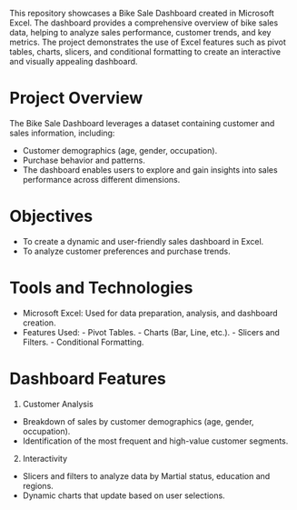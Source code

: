 This repository showcases a Bike Sale Dashboard created in Microsoft Excel. The dashboard provides a comprehensive overview of bike sales data, helping to analyze sales performance, customer trends, and key metrics.
The project demonstrates the use of Excel features such as pivot tables, charts, slicers, and conditional formatting to create an interactive and visually appealing dashboard.
# Project Overview
The Bike Sale Dashboard leverages a dataset containing customer and sales information, including:
- Customer demographics (age, gender, occupation).
- Purchase behavior and patterns.
- The dashboard enables users to explore and gain insights into sales performance across different dimensions.
# Objectives
- To create a dynamic and user-friendly sales dashboard in Excel.
- To analyze customer preferences and purchase trends.
# Tools and Technologies
- Microsoft Excel: Used for data preparation, analysis, and dashboard creation.
- Features Used:
          - Pivot Tables.
          - Charts (Bar, Line, etc.).
          - Slicers and Filters.
          - Conditional Formatting.
# Dashboard Features
1. Customer Analysis
- Breakdown of sales by customer demographics (age, gender, occupation).
- Identification of the most frequent and high-value customer segments.
2. Interactivity
- Slicers and filters to analyze data by Martial status, education and regions.
- Dynamic charts that update based on user selections.
